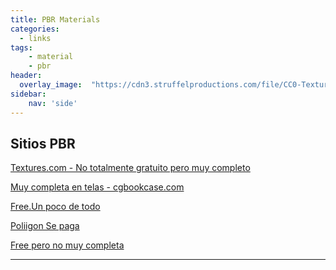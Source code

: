 ```yaml
---
title: PBR Materials
categories:
  - links
tags:
    - material
    - pbr 
header:
  overlay_image:  "https://cdn3.struffelproductions.com/file/CC0-Textures/media/sphere/512-JPG/Bricks022_PREVIEW.jpg"
sidebar:
    nav: 'side'  
---
```

## Sitios PBR

[Textures.com - No totalmente gratuito pero muy completo][textures.com]  
  
[Muy completa en telas - cgbookcase.com][bookcase.com]  
  
[Free.Un poco de todo][texturehaven]  
  
[Poliigon  Se paga][Policgon]  
  
[Free pero no muy completa][cc0 Textures]  
  


--- 

[textures.com]: https://www.textures.com/
[bookcase.com]: https://cgbookcase.com/
[texturehaven]: https://texturehaven.com/
[Policgon]: https://www.poliigon.com/search?type=texture
[cc0 Textures]: https://cc0textures.com/
